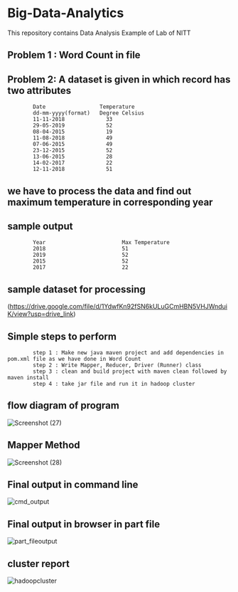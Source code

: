 # Big-Data-Analytics
This repository contains Data Analysis Example of Lab of NITT
## Problem 1 : Word Count in file
## Problem 2: A dataset is given in which record has two attributes
            Date                 Temperature 
            dd-mm-yyyy(format)   Degree Celsius
            11-11-2018             33
            29-05-2019             52
            08-04-2015             19
            11-08-2018             49
            07-06-2015             49
            23-12-2015             52
            13-06-2015             28
            14-02-2017             22
            12-11-2018             51
## we have to process the data and find out maximum temperature in corresponding year
## sample output
            Year                        Max Temperature
            2018                        51
            2019                        52
            2015                        52
            2017                        22
## sample dataset for processing
 (https://drive.google.com/file/d/1YdwfKn92fSN6kULuGCmHBN5VHJWnduiK/view?usp=drive_link)
## Simple steps to perform
            step 1 : Make new java maven project and add dependencies in pom.xml file as we have done in Word Count
            step 2 : Write Mapper, Reducer, Driver (Runner) class
            step 3 : clean and build project with maven clean followed by maven install
            step 4 : take jar file and run it in hadoop cluster
## flow diagram of program
![Screenshot (27)](https://github.com/diwakarrana464/Big-Data-Analytics/assets/37569837/3eb69ed7-c99e-41e8-9ebc-db4a885420ca)
## Mapper Method
![Screenshot (28)](https://github.com/diwakarrana464/Big-Data-Analytics/assets/37569837/11d10b41-8159-4bf4-b0b5-a36fec6db769)
## Final output in command line
![cmd_output](https://github.com/diwakarrana464/Big-Data-Analytics/assets/37569837/eb9f8af6-c9a0-4132-a4b0-9738b25a92ec)
## Final output in browser in part file
![part_fileoutput](https://github.com/diwakarrana464/Big-Data-Analytics/assets/37569837/50a28f78-0d42-40df-94b1-c1a08afe3daa)
## cluster report
![hadoopcluster](https://github.com/diwakarrana464/Big-Data-Analytics/assets/37569837/f487c45e-1ca8-4440-aa7a-b8365744f900)



